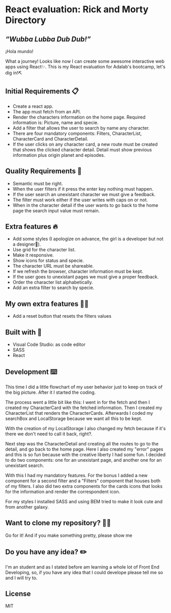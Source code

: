 # React evaluation: Rick and Morty Directory
## _“Wubba Lubba Dub Dub!”_
¡Hola mundo!

What a journey! Looks like now  I can create some awesome interactive web apps using React✨. This is my React evaluation for Adalab's bootcamp, let's dig in!⛏️

## Initial Requirements 📋

- Create a react app.
- The app must fetch from an API.
- Render the characters information on the home page. Required information is: Picture, name and specie.
- Add a filter that allows the user to search by name any character.
- There are four mandatory components: Filters, CharacterList, CharacterCard and CharacterDetail.
- If the user clicks on any character card, a new route must be created that shows the clicked character detail. Detail must show previous information plus origin planet and episodes.

## Quality Requirements 🌟
- Semantic must be right.
- When the user filters if it press the enter key nothing must happen.
- If the user search an unexistant character we must give a feedback.
- The filter must work either if the user writes with caps on or not.
- When in the character detail if the user wants to go back to the home page the search input value must remain.

## Extra features 🔥
- Add some styles (I apologize on advance, the girl is a developer  but not a designer😬).
- Use grid for the character list.
- Make it responsive.
- Show icons for status and specie.
- The character URL must be shareable.
- If we refresh the browser, character information must be kept.
- If the user goes  to unexistant pages we must give a proper feedback.
- Order the character list alphabetically.
- Add an extra filter to search by specie.

## My own extra features 👩‍🎤
- Add a reset button that resets the filters values

## Built with 🔨
- Visual Code Studio: as code editor
- SASS
- React

## Development ⌨️

This time I did a little flowchart of my user behavior just to keep on track of the big picture. After it I started the coding. 

The process went a little bit like this: I went in for the fetch and then I created my CharacterCard with the fetched information. Then I created my CharacterList that renders the CharacterCards. Afterwards  I coded my searchBox and LocalStorage because we want all this to be kept.

With the creation of my LocalStorage I also changed my fetch because if it's there we don't need to call it back, right?. 

Next step was the CharacterDetail and creating all the routes to go to the detail, and go back to the home page. Here I also created my "error" pages and this is  so fun because with the creative liberty I had some fun. I decided to do two components: one for an unexistant page, and another one for an unexistant search.

With this I had my  mandatory features. For the bonus I added a new component for a second filter and a "Filters" component that houses both of my filters. I also did two extra components for the cards icons that looks for the information and render the correspondent icon.

For my styles I installed SASS and using BEM tried to make it look cute and from another galaxy.


## Want to clone my repository? 🐑🐑

Go for it! And if you make something pretty, please show me

## Do you have any idea? ✏️

I'm an student and as I stated before am learning a whole lot of Front End Developing, so, if  you have any idea that I could develope please tell me so and I will try to.

## License

MIT
